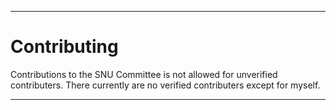 
***

# Contributing

Contributions to the SNU Committee is not allowed for unverified contributers. There currently are no verified contributers except for myself.

***
